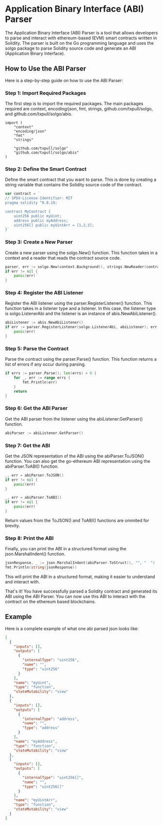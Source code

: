 # Application Binary Interface (ABI) Parser

The Application Binary Interface (ABI) Parser is a tool that allows developers to parse and interact with ethereum-based (EVM) smart contracts written in Solidity. The parser is built on the Go programming language and uses the solgo package to parse Solidity source code and generate an ABI (Application Binary Interface).

## How to Use the ABI Parser

Here is a step-by-step guide on how to use the ABI Parser:

### Step 1: Import Required Packages

The first step is to import the required packages. The main packages required are context, encoding/json, fmt, strings, github.com/txpull/solgo, and github.com/txpull/solgo/abis.

```
import (
	"context"
	"encoding/json"
	"fmt"
	"strings"

	"github.com/txpull/solgo"
	"github.com/txpull/solgo/abis"
)
```

### Step 2: Define the Smart Contract

Define the smart contract that you want to parse. This is done by creating a string variable that contains the Solidity source code of the contract.

```go
var contract = `
// SPDX-License-Identifier: MIT
pragma solidity ^0.8.19;

contract MyContract {
	uint256 public myUint;
	address public myAddress;
	uint256[] public myUintArr = [1,2,3];
}`
```

### Step 3: Create a New Parser

Create a new parser using the solgo.New() function. This function takes in a context and a reader that reads the contract source code.

```go
parser, err := solgo.New(context.Background(), strings.NewReader(contract))
if err != nil {
	panic(err)
}
```

### Step 4: Register the ABI Listener

Register the ABI listener using the parser.RegisterListener() function. This function takes in a listener type and a listener. In this case, the listener type is solgo.ListenerAbi and the listener is an instance of abis.NewAbiListener().

```go
abiListener := abis.NewAbiListener()
if err := parser.RegisterListener(solgo.ListenerAbi, abiListener); err != nil {
	panic(err)
}
```

### Step 5: Parse the Contract

Parse the contract using the parser.Parse() function. This function returns a list of errors if any occur during parsing.

```go
if errs := parser.Parse(); len(errs) > 0 {
	for _, err := range errs {
		fmt.Println(err)
	}
	return
}
```

### Step 6: Get the ABI Parser

Get the ABI parser from the listener using the abiListener.GetParser() function.

```go
abiParser := abiListener.GetParser()
```

### Step 7: Get the ABI

Get the JSON representation of the ABI using the abiParser.ToJSON() function. You can also get the go-ethereum ABI representation using the abiParser.ToABI() function.

```go
_, err = abiParser.ToJSON()
if err != nil {
	panic(err)
}

_, err = abiParser.ToABI()
if err != nil {
	panic(err)
}
```

Return values from the ToJSON() and ToABI() functions are ommited for brevity.

### Step 8: Print the ABI

Finally, you can print the ABI in a structured format using the json.MarshalIndent() function.

```go
jsonResponse, _ := json.MarshalIndent(abiParser.ToStruct(), "", "  ")
fmt.Println(string(jsonResponse))
```

This will print the ABI in a structured format, making it easier to understand and interact with.

That's it! You have successfully parsed a Solidity contract and generated its ABI using the ABI Parser. You can now use this ABI to interact with the contract on the ethereum based blockchains.


## Example

Here is a complete example of what one abi parsed json looks like:

```json
[
  {
    "inputs": [],
    "outputs": [
      {
        "internalType": "uint256",
        "name": "",
        "type": "uint256"
      }
    ],
    "name": "myUint",
    "type": "function",
    "stateMutability": "view"
  },
  {
    "inputs": [],
    "outputs": [
      {
        "internalType": "address",
        "name": "",
        "type": "address"
      }
    ],
    "name": "myAddress",
    "type": "function",
    "stateMutability": "view"
  },
  {
    "inputs": [],
    "outputs": [
      {
        "internalType": "uint256[]",
        "name": "",
        "type": "uint256[]"
      }
    ],
    "name": "myUintArr",
    "type": "function",
    "stateMutability": "view"
  }
]
```